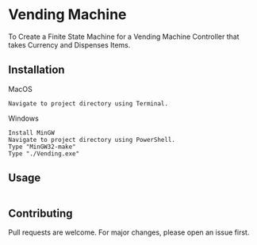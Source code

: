 # Vending Machine

To Create a Finite State Machine for a Vending Machine Controller that takes Currency and Dispenses Items.

## Installation

MacOS
```
Navigate to project directory using Terminal.

```
Windows
```
Install MinGW
Navigate to project directory using PowerShell.
Type "MinGW32-make"
Type "./Vending.exe"

```

## Usage

```

```

## Contributing
Pull requests are welcome. For major changes, please open an issue first.
